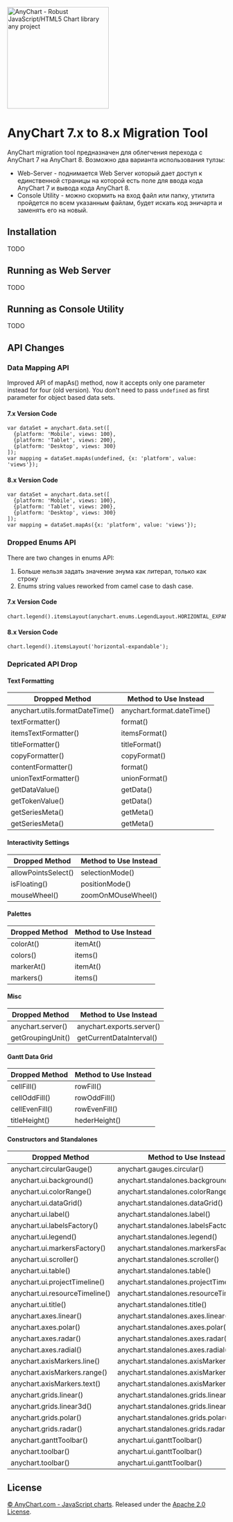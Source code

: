 [<img src="https://cdn.anychart.com/images/logo-transparent-segoe.png?2" width="234px" alt="AnyChart - Robust JavaScript/HTML5 Chart library any project">](https://anychart.com)

# AnyChart 7.x to 8.x Migration Tool

AnyChart migration tool предназначен для облегчения перехода с AnyChart 7 на AnyChart 8.
Возможно два варианта использования тулзы:
* Web-Server - поднимается Web Server который дает доступ к единственной страницы на которой есть поле для ввода кода AnyChart 7 и вывода кода AnyChart 8.
* Console Utility - можно скормить на вход файл или папку, утилита пройдется по всем указанным файлам, будет искать код эничарта и заменять его на новый.

## Installation
TODO

## Running as Web Server
TODO

## Running as Console Utility
TODO

## API Changes

### Data Mapping API
Improved API of mapAs() method, now it accepts only one parameter instead for four (old version). You don't need to pass `undefined` as first parameter for object based data sets.

#### 7.x Version Code
```
var dataSet = anychart.data.set([
  {platform: 'Mobile', views: 100},
  {platform: 'Tablet', views: 200},
  {platform: 'Desktop', views: 300}
]);
var mapping = dataSet.mapAs(undefined, {x: 'platform', value: 'views'});
```

#### 8.x Version Code
```
var dataSet = anychart.data.set([
  {platform: 'Mobile', views: 100},
  {platform: 'Tablet', views: 200},
  {platform: 'Desktop', views: 300}
]);
var mapping = dataSet.mapAs({x: 'platform', value: 'views'});
```

### Dropped Enums API
There are two changes in enums API:
1. Больше нельзя задать значение энума как литерал, только как строку 
2. Enums string values reworked from camel case to dash case.

#### 7.x Version Code
```
chart.legend().itemsLayout(anychart.enums.LegendLayout.HORIZONTAL_EXPANDABLE);
```

#### 8.x Version Code
```
chart.legend().itemsLayout('horizontal-expandable');
```

### Depricated API Drop

#### Text Formatting
| Dropped Method  | Method to Use Instead  |
| ------------- | ------------- |
| anychart.utils.formatDateTime()  | anychart.format.dateTime()  |
| textFormatter()  | format()  |
| itemsTextFormatter()  | itemsFormat()  |
| titleFormatter()  | titleFormat() |
| copyFormatter()  | copyFormat() |
| contentFormatter()  | format() |
| unionTextFormatter()  | unionFormat() |
| getDataValue() | getData() |
| getTokenValue() | getData() |
| getSeriesMeta() | getMeta() |
| getSeriesMeta() | getMeta() |



#### Interactivity Settings
| Dropped Method  | Method to Use Instead  |
| ------------- | ------------- |
| allowPointsSelect()  | selectionMode()  |
| isFloating() | positionMode() |
| mouseWheel() | zoomOnMOuseWheel() |

#### Palettes
| Dropped Method  | Method to Use Instead  |
| ------------- | ------------- |
| colorAt() | itemAt() |
| colors() | items() |
| markerAt() | itemAt() |
| markers() | items() |


#### Misc
| Dropped Method  | Method to Use Instead  |
| ------------- | ------------- |
| anychart.server()  | anychart.exports.server()  |
| getGroupingUnit() | getCurrentDataInterval() |

#### Gantt Data Grid
| Dropped Method  | Method to Use Instead  |
| ------------- | ------------- |
| cellFill()  | rowFill()  |
| cellOddFill()  | rowOddFill()  |
| cellEvenFill()  | rowEvenFill()  |
| titleHeight()  | hederHeight()  |


#### Constructors and Standalones 
| Dropped Method  | Method to Use Instead  |
| ------------- | ------------- |
| anychart.circularGauge() | anychart.gauges.circular() |
| anychart.ui.background() | anychart.standalones.background() |
| anychart.ui.colorRange() | anychart.standalones.colorRange() |
| anychart.ui.dataGrid() | anychart.standalones.dataGrid() |
| anychart.ui.label() | anychart.standalones.label() |
| anychart.ui.labelsFactory() | anychart.standalones.labelsFactory() |
| anychart.ui.legend() | anychart.standalones.legend() |
| anychart.ui.markersFactory() | anychart.standalones.markersFactory() |
| anychart.ui.scroller() | anychart.standalones.scroller() |
| anychart.ui.table() | anychart.standalones.table() |
| anychart.ui.projectTimeline() | anychart.standalones.projectTimeline() |
| anychart.ui.resourceTimeline() | anychart.standalones.resourceTimeline() |
| anychart.ui.title() | anychart.standalones.title() |
| anychart.axes.linear() | anychart.standalones.axes.linear() |
| anychart.axes.polar() | anychart.standalones.axes.polar() |
| anychart.axes.radar() | anychart.standalones.axes.radar() |
| anychart.axes.radial() | anychart.standalones.axes.radial() |
| anychart.axisMarkers.line() | anychart.standalones.axisMarkers.line() |
| anychart.axisMarkers.range() | anychart.standalones.axisMarkers.range() |
| anychart.axisMarkers.text() | anychart.standalones.axisMarkers.text() |
| anychart.grids.linear() | anychart.standalones.grids.linear() |
| anychart.grids.linear3d() | anychart.standalones.grids.linear3d() |
| anychart.grids.polar() | anychart.standalones.grids.polar() |
| anychart.grids.radar() | anychart.standalones.grids.radar() |
| anychart.ganttToolbar() | anychart.ui.ganttToolbar() |
| anychart.toolbar() | anychart.ui.ganttToolbar() |
| anychart.toolbar() | anychart.ui.ganttToolbar() |


## License
[© AnyChart.com - JavaScript charts](http://www.anychart.com). Released under the [Apache 2.0 License](https://github.com/anychart/anychart-v7-to-v8-migration-tool/blob/master/LICENSE).
